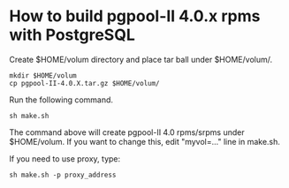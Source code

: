 How to build pgpool-II 4.0.x rpms with PostgreSQL
==================

Create $HOME/volum directory and place tar ball under $HOME/volum/.
```
mkdir $HOME/volum
cp pgpool-II-4.0.X.tar.gz $HOME/volum/
```

Run the following command.
```
sh make.sh
```

The command above will create pgpool-II 4.0 rpms/srpms under $HOME/volum.
If you want to change this, edit "myvol=..." line in make.sh.

If you need to use proxy, type:

```
sh make.sh -p proxy_address
```
